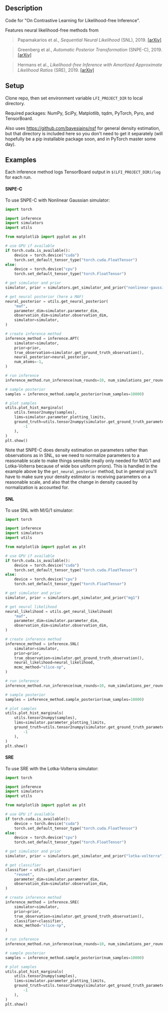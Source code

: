 ## Description
Code for "On Contrastive Learning for Likelihood-free Inference".

Features neural likelihood-free methods from

> Papamakarios et al., _Sequential Neural Likelihood_ (SNL), 2019. [[arXiv]](https://arxiv.org/abs/1805.07226)

>Greenberg et al., _Automatic Posterior Transformation_ (SNPE-C), 2019. [[arXiv]](https://arxiv.org/abs/1905.07488)

>Hermans et al., _Likelihood-free Inference with Amortized Approximate Likelihood Ratios_ (SRE), 2019.  [[arXiv]](https://arxiv.org/abs/1903.04057)

## Setup

Clone repo, then set environment variable ```LFI_PROJECT_DIR``` to local directory.  

Required packages: NumPy, SciPy, Matplotlib, tqdm, PyTorch, Pyro, and TensorBoard.

Also uses https://github.com/bayesiains/nsf for general density estimation, but that directory is included here so you don't need to get it separately (will hopefully be a pip installable package soon, and in PyTorch master some day).  

## Examples
Each inference method logs TensorBoard output in ```$(LFI_PROJECT_DIR)/log``` for each run.  

#### SNPE-C 
To use SNPE-C with Nonlinear Gaussian simulator:
```python
import torch

import inference
import simulators
import utils

from matplotlib import pyplot as plt

# use GPU if available
if torch.cuda.is_available():
    device = torch.device("cuda")
    torch.set_default_tensor_type("torch.cuda.FloatTensor")
else:
    device = torch.device("cpu")
    torch.set_default_tensor_type("torch.FloatTensor")

# get simulator and prior
simulator, prior = simulators.get_simulator_and_prior("nonlinear-gaussian")

# get neural posterior (here a MAF)
neural_posterior = utils.get_neural_posterior(
    "maf",
    parameter_dim=simulator.parameter_dim,
    observation_dim=simulator.observation_dim,
    simulator=simulator,
)

# create inference method
inference_method = inference.APT(
    simulator=simulator,
    prior=prior,
    true_observation=simulator.get_ground_truth_observation(),
    neural_posterior=neural_posterior,
    num_atoms=-1,
)

# run inference
inference_method.run_inference(num_rounds=10, num_simulations_per_round=1000)

# sample posterior
samples = inference_method.sample_posterior(num_samples=10000)

# plot samples
utils.plot_hist_marginals(
    utils.tensor2numpy(samples),
    lims=simulator.parameter_plotting_limits,
    ground_truth=utils.tensor2numpy(simulator.get_ground_truth_parameters()).reshape(
        -1
    ),
)
plt.show()
```
Note that SNPE-C does density estimation on parameters rather than observations as in SNL, so we need to normalize parameters to a reasonable scale to make things sensible (really only needed for M/G/1 and Lotka-Volterra because of wide box uniform priors). This is handled in the example above by the ```get_neural_posterior``` method, but in general you'll have to make sure your density estimator is receiving parameters on a reasonable scale, and also that the change in density caused by normalization is accounted for. 

#### SNL
To use SNL with M/G/1 simulator:
```python
import torch

import inference
import simulators
import utils

from matplotlib import pyplot as plt

# use GPU if available
if torch.cuda.is_available():
    device = torch.device("cuda")
    torch.set_default_tensor_type("torch.cuda.FloatTensor")
else:
    device = torch.device("cpu")
    torch.set_default_tensor_type("torch.FloatTensor")

# get simulator and prior
simulator, prior = simulators.get_simulator_and_prior("mg1")

# get neural likelihood
neural_likelihood = utils.get_neural_likelihood(
    "maf",
    parameter_dim=simulator.parameter_dim,
    observation_dim=simulator.observation_dim,
)

# create inference method
inference_method = inference.SNL(
    simulator=simulator,
    prior=prior,
    true_observation=simulator.get_ground_truth_observation(),
    neural_likelihood=neural_likelihood,
    mcmc_method="slice-np",
)

# run inference
inference_method.run_inference(num_rounds=10, num_simulations_per_round=1000)

# sample posterior
samples = inference_method.sample_posterior(num_samples=10000)

# plot samples
utils.plot_hist_marginals(
    utils.tensor2numpy(samples),
    lims=simulator.parameter_plotting_limits,
    ground_truth=utils.tensor2numpy(simulator.get_ground_truth_parameters()).reshape(
        -1
    ),
)
plt.show()
```

#### SRE
To use SRE with the Lotka-Volterra simulator: 
```python
import torch

import inference
import simulators
import utils

from matplotlib import pyplot as plt

# use GPU if available
if torch.cuda.is_available():
    device = torch.device("cuda")
    torch.set_default_tensor_type("torch.cuda.FloatTensor")
else:
    device = torch.device("cpu")
    torch.set_default_tensor_type("torch.FloatTensor")

# get simulator and prior
simulator, prior = simulators.get_simulator_and_prior("lotka-volterra")

# get classifier
classifier = utils.get_classifier(
    "resnet",
    parameter_dim=simulator.parameter_dim,
    observation_dim=simulator.observation_dim,
)

# create inference method
inference_method = inference.SRE(
    simulator=simulator,
    prior=prior,
    true_observation=simulator.get_ground_truth_observation(),
    classifier=classifier,
    mcmc_method="slice-np",
)

# run inference
inference_method.run_inference(num_rounds=10, num_simulations_per_round=1000)

# sample posterior
samples = inference_method.sample_posterior(num_samples=10000)

# plot samples
utils.plot_hist_marginals(
    utils.tensor2numpy(samples),
    lims=simulator.parameter_plotting_limits,
    ground_truth=utils.tensor2numpy(simulator.get_ground_truth_parameters()).reshape(
        -1
    ),
)
plt.show()
```
 

